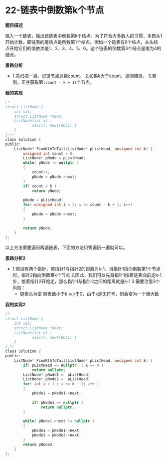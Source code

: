 # 22-链表中倒数第k个节点

**题目描述**

输入一个链表，输出该链表中倒数第k个结点。为了符合大多数人的习惯，本题从1开始计数，即链表的尾结点是倒数第1个结点。例如一个链表有6个结点，从头结点开始它们的值依次是1、2、3、4、5、6。这个链表的倒数第3个结点是值为4的结点。

**思路分析**

-	1.先扫描一遍，记录节点总数count。
		2.如果k大于count，返回错误。
		3.否则，正序获取第`(count - k + 1)`个节点。

**我的实现**

```c
/*
struct ListNode {
	int val;
	struct ListNode *next;
	ListNode(int x) :
			val(x), next(NULL) {
	}
};*/
class Solution {
public:
    ListNode* FindKthToTail(ListNode* pListHead, unsigned int k) {
        unsigned int count = 0;
        ListNode* pNode = pListHead;
        while( pNode != nullptr )
        {
            count++;
            pNode = pNode->next;
        }
        if( count < k )
            return pNode;
        
        pNode = pListHead;
        for( unsigned int i = 2; i <= count - k + 1; i++)
        {
            pNode = pNode->next;
        }
        
        return pNode;
    }
};
```

以上方法需要遍历两遍链表，下面的方法只需遍历一遍就可以。

**思路分析2**

-	1.假设有两个指针，若指针1与指针2的距离为k-1，当指针1指向倒数第1个节点时，指针2指向倒数第k个节点
		2.因此，我们可以先将指针1按着链表向前走k-1步，接着指针2开始走，那么指针1与指针2之间的距离就是k-1
		3.需要注意3个风险：
	-	链表头为空
			链表数小于k
			k小于0，由于k是无符号，则会变为一个极大数	

**我的实现2**

```c
/*
struct ListNode {
	int val;
	struct ListNode *next;
	ListNode(int x) :
			val(x), next(NULL) {
	}
};*/
class Solution {
public:
    ListNode* FindKthToTail(ListNode* pListHead, unsigned int k) {
        if( pListHead == nullptr || k == 0 )
            return nullptr;
        ListNode* pNode1 =  pListHead;
        ListNode* pNode2 =  pListHead;
        for( int i = 1 ; i <= k - 1; i++ )
        {
            pNode1 = pNode1->next;
            
            if( pNode1 == nullptr )
                return nullptr;
        }
        
        while( pNode1->next != nullptr )
        {
            pNode1 = pNode1->next;
            pNode2 = pNode2->next;
        }
        return pNode2;
    }
};
```